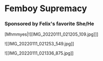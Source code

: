 # Femboy Supremacy
### Sponsored by Felix's favorite She/He

[Mhmmyes|![[IMG_20220111_021205_109.jpg]]]

![[IMG_20220111_021253_549.jpg]]

![[IMG_20220111_021336_875.jpg]]